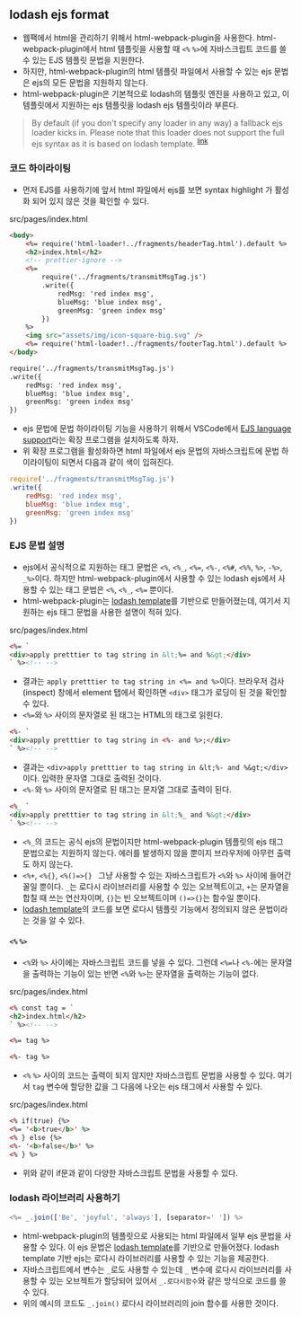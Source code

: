 ## lodash ejs format

-   웹팩에서 html을 관리하기 위해서 html-webpack-plugin을 사용한다. html-webpack-plugin에서 html 템플릿을 사용할 때 `<%` `%>`에 자바스크립트 코드를 쓸 수 있는 EJS 템플릿 문법을 지원한다.
-   하지만, html-webpack-plugin의 html 템플릿 파일에서 사용할 수 있는 ejs 문법은 ejs의 모든 문법을 지원하지 않는다.
-   html-webpack-plugin은 기본적으로 lodash의 템플릿 엔진을 사용하고 있고, 이 템플릿에서 지원하는 ejs 템플릿을 lodash ejs 템플릿이라 부른다.

> By default (if you don't specify any loader in any way) a fallback ejs loader kicks in. Please note that this loader does not support the full ejs syntax as it is based on lodash template. <sup>[link](https://github.com/jantimon/html-webpack-plugin/blob/main/docs/template-option.md#1-dont-set-any-loader)</sup>

### 코드 하이라이팅

-   먼저 EJS를 사용하기에 앞서 html 파일에서 ejs를 보면 syntax highlight 가 활성화 되어 있지 않은 것을 확인할 수 있다.

src/pages/index.html

```html
<body>
    <%= require('html-loader!../fragments/headerTag.html').default %>
    <h2>index.html</h2>
    <!-- prettier-ignore -->
    <%=
        require('../fragments/transmitMsgTag.js')
        .write({
            redMsg: 'red index msg',
            blueMsg: 'blue index msg',
            greenMsg: 'green index msg'
        })
    %>
    <img src="assets/img/icon-square-big.svg" />
    <%= require('html-loader!../fragments/footerTag.html').default %>
</body>
```

```txt
require('../fragments/transmitMsgTag.js')
.write({
    redMsg: 'red index msg',
    blueMsg: 'blue index msg',
    greenMsg: 'green index msg'
})
```

-   ejs 문법에 문법 하이라이팅 기능을 사용하기 위해서 VSCode에서 [EJS language support](https://marketplace.visualstudio.com/items?itemName=DigitalBrainstem.javascript-ejs-support)라는 확장 프로그램을 설치하도록 하자.
-   위 확장 프로그램을 활성화하면 html 파일에서 ejs 문법의 자바스크립트에 문법 하이라이팅이 되면서 다음과 같이 색이 입혀진다.

```js
require('../fragments/transmitMsgTag.js')
.write({
    redMsg: 'red index msg',
    blueMsg: 'blue index msg',
    greenMsg: 'green index msg'
})
```

### EJS 문법 설명

-   ejs에서 공식적으로 지원하는 태그 문법은 `<%`, `<%_`, `<%=`, `<%-`, `<%#`, `<%%`, `%>`, `-%>`, `_%>`이다. 하지만 html-webpack-plugin에서 사용할 수 있는 lodash ejs에서 사용할 수 있는 태그 문법은 `<%`, `<%_`, `<%=` 뿐이다.
-   html-webpack-plugin는 [lodash template](https://lodash.com/docs/4.17.15#template)를 기반으로 만들어졌는데, 여기서 지원하는 ejs 태그 문법을 사용한 설명이 적혀 있다.

src/pages/index.html

```html
<%= `
<div>apply pretttier to tag string in &lt;%= and %&gt;</div>
` %><!-- -->
```

-   결과는 `apply pretttier to tag string in <%= and %>`이다. 브라우저 검사(inspect) 창에서 element 탭에서 확인하면 `<div>` 태그가 로딩이 된 것을 확인할 수 있다.
-   `<%=`와 `%>` 사이의 문자열로 된 태그는 HTML의 태그로 읽힌다.

```html
<%- `
<div>apply pretttier to tag string in <%- and %>;</div>
` %><!-- -->
```

-   결과는 `<div>apply pretttier to tag string in &lt;%- and %&gt;</div>`이다. 입력한 문자열 그대로 출력된 것이다.
-   `<%-`와 `%>` 사이의 문자열로 된 태그는 문자열 그대로 출력이 된다.

```html
<%_ `
<div>apply pretttier to tag string in &lt;%_ and %&gt;</div>
` %><!-- -->
```

-   `<%_`의 코드는 공식 ejs의 문법이지만 html-webpack-plugin 템플릿의 ejs 태그 문법으로는 지원하지 않는다. 에러를 발생하지 않을 뿐이지 브라우저에 아무런 출력도 하지 않는다.
-   `<%+`, `<%{}`, `<%()=>{} ` 그냥 사용할 수 있는 자바스크립트가 `<%`와 `%>` 사이에 들어간 꼴일 뿐이다. `_`는 로다시 라이브러리를 사용할 수 있는 오브젝트이고, `+`는 문자열을 합칠 때 쓰는 연산자이며, `{}`는 빈 오브젝트이며 `()=>{}`는 함수일 뿐이다.
-   [lodash template](https://github.com/lodash/lodash/blob/master/test/template.js)의 코드를 보면 로다시 템플릿 기능에서 정의되지 않은 문법이라는 것을 알 수 있다.

#### `<%` `%>`

-   `<%`와 `%>` 사이에는 자바스크립트 코드를 넣을 수 있다. 그런데 `<%=`나 `<%-`에는 문자열을 출력하는 기능이 있는 반면 `<%`와 `%>`는 문자열을 출력하는 기능이 없다.

src/pages/index.html

```html
<% const tag = `
<h2>index.html</h2>
` %><!-- -->

<%= tag %>

<%- tag %>
```

-   `<%` `%>` 사이의 코드는 출력이 되지 않지만 자바스크립트 문법을 사용할 수 있다. 여기서 `tag` 변수에 할당한 값을 그 다음에 나오는 ejs 태그에서 사용할 수 있다.

src/pages/index.html

```html
<% if(true) {%>
<%= '<b>true</b>' %>
<% } else {%>
<%- '<b>false</b>' %>
<% } %>
```

-   위와 같이 if문과 같이 다양한 자바스크립트 문법을 사용할 수 있다.

### lodash 라이브러리 사용하기

```js
<%= _.join(['Be', 'joyful', 'always'], [separator=' ']) %>
```

-   html-webpack-plugin의 템플릿으로 사용되는 html 파일에서 일부 ejs 문법을 사용할 수 있다. 이 ejs 문법은 [lodash template](https://lodash.com/docs/4.17.15#template)를 기반으로 만들어졌다. lodash template 기반 ejs는 로다시 라이브러리를 사용할 수 있는 기능을 제공한다.
-   자바스크립트에서 변수는 `_`로도 사용할 수 있는데 `_` 변수에 로다시 라이브러리를 사용할 수 있는 오브젝트가 할당되어 있어서 `_.로다시함수`와 같은 방식으로 코드를 쓸 수 있다.
-   위의 예시의 코드도 `_.join()` 로다시 라이브러리의 join 함수를 사용한 것이다.
